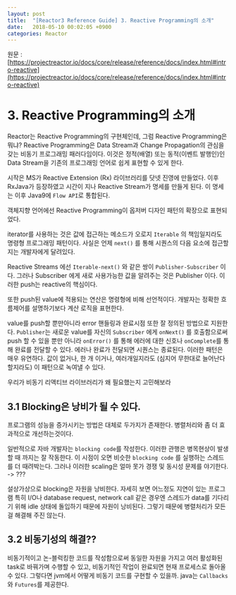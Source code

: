 ```yaml
---
layout: post
title:  "[Reactor3 Reference Guide] 3. Reactive Programming의 소개"
date:   2018-05-10 00:02:05 +0900
categories: Reactor
---
```


원문 : [https://projectreactor.io/docs/core/release/reference/docs/index.html#intro-reactive](https://projectreactor.io/docs/core/release/reference/docs/index.html#intro-reactive)

# 3. Reactive Programming의 소개
Reactor는 Reactive Programming의 구현체인데, 그럼 Reactive Programming은 뭐냐?
Reactive Programming은 Data Stream과 Change Propagation의 관심을 갖는 비동기 프로그래밍 패러다임이다.
이것은 정적(배열) 또는 동적(이벤트 발행인)인 Data Stream을 기존의 프로그래밍 언어로 쉽게 표현할 수 있게 한다.

시작은 MS가 Reactive Extension (Rx) 라이브러리를 닷넷 진영에 만들었다. 이후 RxJava가 등장하였고 시간이 지나 Reactive Stream가 명세를 만들게 된다. 이 명세는 이후 Java9에 `Flow API`로 통합된다.

객체지향 언어에선 Reactive Programming이 옵저버 디자인 패턴의 확장으로 표현되었다.

iterator를 사용하는 것은 값에 접근하는 메소드가 오로지 `Iterable` 의 책임일지라도 명령형 프로그래밍 패턴이다. 사실은 언제 `next()` 를 통해 시퀀스의 다음 요소에 접근할지는 개발자에게 달려있다.

Reactive Streams 에선 `Iterable-next()` 와 같은 쌍이 `Publisher-Subscriber` 이다. 그러나 Subscriber 에게 새로 사용가능한 값을 알려주는 것은 Publisher 이다. 이러한 push는 reactive의 핵심이다.

또한 push된 value에 적용되는 연산은 명령형에 비해 선언적이다. 개발자는 정확한 흐름제어를 설명하기보다 계산 로직을 표현한다.

value를 push할 뿐만아니라 error 핸들링과 완료시점 또한 잘 정의된 방법으로 지원한다.
`Publisher`는 새로운 value를 자신의 `Subscriber` 에게 `onNext()` 를 호출함으로써 push 할 수 있을 뿐만 아니라 `onError()` 를 통해 에러에 대한 신호나 `onComplete`를 통해 완료를 전달할 수 있다. 에러나 완료가 전달되면 시퀀스는 종료된다. 이러한 패턴은 매우 유연하다. 값이 없거나, 한 개 이거나, 여러개일지라도 (심지어 무한대로 늘어난다 할지라도) 이 패턴으로 녹여낼 수 있다.

우리가 비동기 리액티브 라이브러리가 왜 필요했는지 고민해보라

## 3.1 Blocking은 낭비가 될 수 있다.
프로그램의 성능을 증가시키는 방법은 대체로 두가지가 존재한다. 병렬처리와 좀 더 효과적으로 개선하는것이다.

일반적으로 자바 개발자는 `blocking code`를 작성한다. 이러한 관행은 병목현상이 발생할 때 까지는 잘 작동한다. 이 시점이 오면 비슷한 `blocking code` 를 실행하는 스레드를 더 때려박는다. 그러나 이러한 scaling은 얼마 못가 경쟁 및 동시성 문제를 야기한다. -> ???

설상가상으로 blocking은 자원을 낭비한다. 자세히 보면 어느정도 지연이 있는 프로그램 특히 I/O나 database request, network call 같은 경우엔 스레드가 data를 기다리기 위해 idle 상태에 돌입하기 때문에 자원이 낭비된다. 그렇기 때문에 병렬처리가 모든걸 해결해 주진 않는다.

## 3.2 비동기성의 해결??
비동기적이고 논-블럭킹한 코드를 작성함으로써 동일한 자원을 가지고 여러 활성화된 task로 바꿔가며 수행할 수 있고, 비동기적인 작업이 완료되면 현재 프로세스로 돌아올 수 있다.
그렇다면 jvm에서 어떻게 비동기 코드를 구현할 수 있을까. java는 `Callbacks` 와 `Futures`를 제공한다.
